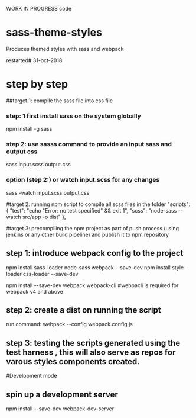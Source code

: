 WORK IN PROGRESS code
# sass-theme-styles
Produces themed styles with sass and webpack

restarted# 31-oct-2018

# step by step
##target 1: compile the sass file into css file

### step: 1 first install sass on the system globally
npm install -g sass

### step 2: use sasss command to provide an input sass and output css
sass input.scss output.css

### option (step 2:) or watch input.scss for any changes
sass -watch input.scss output.css

#target 2: running npm script to compile all scss files in the folder
  "scripts": {
    "test": "echo \"Error: no test specified\" && exit 1",
    "scss": "node-sass --watch src/app -o dist"
  },

#target 3: precompiling the npm project as part of push process (using jenkins or any other build pipeline) and publish it to npm repository  
## step 1: introduce webpack config to the project
npm install sass-loader node-sass webpack --save-dev
npm install style-loader css-loader --save-dev

npm install --save-dev webpack webpack-cli #webpacli is required for webpack v4 and above

## step 2: create a dist on running the script
run command: webpack --config webpack.config.js

## step 3: testing the scripts generated using the test harness , this will also serve as repos for varous styles components created.


#Development mode
## spin up a development server
npm install --save-dev webpack-dev-server
